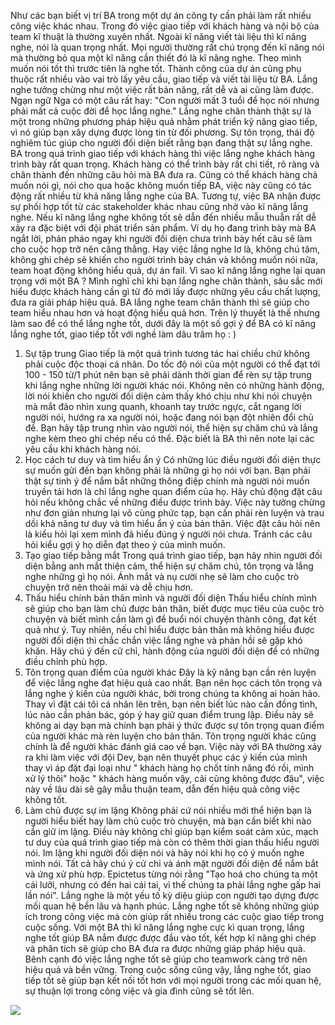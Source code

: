 Như các bạn biết vị trí BA trong một dự án công ty cần phải làm rất nhiều công việc khác nhau. Trong đó việc giao tiếp với khách hàng và nội bộ của team kĩ thuật là thường xuyên nhất. Ngoài kĩ năng viết tài liệu thì kĩ năng nghe, nói là quan trọng nhất. Mọi người thường rất chú trọng đến kĩ năng nói  mà thường bỏ qua một kĩ năng cần thiết đó là kĩ năng nghe. Theo mình muốn nói tốt thì trước tiên là nghe tốt. Thành công của dự án cũng phụ thuộc rất nhiều vào vai trò lấy yêu cầu, giao tiếp và viết tài liệu từ BA. 
Lắng nghe tưởng chừng như một việc rất bản năng, rất dễ và ai cũng làm được. 
Ngạn ngữ Nga có một câu rất hay: "Con người mất 3 tuổi để học nói nhưng phải mất cả cuộc đời để học lắng nghe."
Lắng nghe chân thành thật sự là một trong những phương pháp hiệu quả nhằm phát triển kỹ năng giao tiếp, vì nó giúp bạn xây dựng được lòng tin từ đối phương. Sự tôn trọng, thái độ nghiêm túc giúp cho người đối diện biết rằng bạn đang thật sự lắng nghe. BA trong quá trình giao tiếp với khách hàng thì việc lắng nghe khách hàng trình bày rất quan trọng. Khách hàng có thể trình bày rất chi tiết, rõ ràng và chân thành đến những câu hỏi mà BA đưa ra. Cũng có thể khách hàng chả muốn nói gì, nói cho qua hoặc không muốn tiếp BA, việc này cũng có tác động rất nhiều từ khả năng lắng nghe của BA.
Tương tự, việc BA nhận được sự phối hợp tốt từ các stakeholder khác nhau cũng nhờ vào kĩ năng lắng nghe. Nếu kĩ năng lắng nghe không tốt sẽ dẫn đến nhiều mẫu thuẫn rất dễ xảy ra đặc biệt với đội phát triển sản phẩm. Ví dụ họ đang trình bày mà BA ngắt lời, phản pháo ngay khi người đối diện chưa trình bày hết câu sẽ làm cho cuộc họp trở nên căng thẳng. Hay việc lắng nghe lơ là, không chú tâm, không ghi chép sẽ khiến cho người trình bày chán và không muốn nói nữa, team hoạt động không hiểu quả, dự án fail.
Vì sao kĩ năng lắng nghe lại quan trọng với một BA ?
Mình nghĩ chỉ khi bạn lắng nghe chân thành, sâu sắc mới hiểu được khách hàng cần gì từ đó mới lấy được những yêu cầu chất lượng, đưa ra giải pháp hiệu quả. BA lắng nghe team chân thành thì sẽ giúp cho team hiểu nhau hơn và hoạt động hiểu quả hơn. Trên lý thuyết là thế nhưng làm sao để có thể lắng nghe tốt, dưới đây là một số gợi ý để BA có kĩ năng lắng nghe tốt, giao tiếp tốt với nghề làm dâu trăm họ : )
1. Sự tập trung
Giao tiếp là một quá trình tương tác hai chiều chứ không phải cuộc độc thoại cá nhân. Do tốc độ nói của một người có thể đạt tới 100 - 150 từ/1 phút nên bạn sẽ phải dành thời gian để rèn sự tập trung khi lắng nghe những lời người khác nói. Không nên có những hành động, lời nói khiến cho người đối diện cảm thấy khó chịu như khi nói chuyện mà mắt đảo nhìn xung quanh, khoanh tay trước ngực, cắt ngang lời người nói, hướng ra xa người nói, hoặc đang nói bạn đột nhiên đổi chủ đề. Bạn hãy tập trung nhìn vào người nói, thể hiện sự chăm chú và lắng nghe kèm theo ghi chép nếu có thể. Đặc biết là BA thì nên note lại các yêu cầu khi khách hàng nói. 
2. Học cách tư duy và tìm hiểu ẩn ý
Có những lúc điều người đối diện thực sự muốn gửi đến bạn không phải là những gì họ nói với bạn. Bạn phải thật sự tinh ý để nắm bắt những thông điệp chính mà người nói muốn truyền tải hơn là chỉ lắng nghe quan điểm của họ. Hãy chủ động đặt câu hỏi nếu không chắc về những điều được trình bày. Việc này tưởng chừng như đơn giản nhưng lại vô cùng phức tạp, bạn cần phải rèn luyện và trau dồi khả năng tư duy và tìm hiểu ẩn ý của bản thân. Việc đặt câu hỏi nên là kiểu hỏi lại xem mình đã hiểu đúng ý người nói chưa. Tránh các câu hỏi kiểu gợi ý họ diễn đạt theo ý của mình muốn.
3. Tạo giao tiếp bằng mắt
Trong quá trình giao tiếp, bạn hãy nhìn người đối diện bằng anh mắt thiện cảm, thể hiện sự chăm chú, tôn trọng và lắng nghe những gì họ nói. Ánh mắt và nụ cười nhẹ sẽ làm cho cuộc trò chuyện trở nên thoải mái và dễ chịu hơn. 
4. Thấu hiểu chính bản thân mình và người đối diện
Thấu hiểu chính mình sẽ giúp cho bạn làm chủ được bản thân, biết được mục tiêu của cuộc trò chuyện và biết mình cần làm gì để buổi nói chuyện thành công, đạt kết quả như ý. Tuy nhiên, nếu chỉ hiểu được bản thân mà không hiểu được người đối diện thì chắc chắn việc lắng nghe và phản hồi sẽ gặp khó khăn. Hãy chú ý đến cử chỉ, hành động của người đối diện để có những điều chỉnh phù hợp.
5. Tôn trọng quan điểm của người khác
Đây là kỹ năng bạn cần rèn luyện để việc lắng nghe đạt hiệu quả cao nhất. Bạn nên học cách tôn trọng và lắng nghe ý kiến của người khác, bởi trong chúng ta không ai hoàn hảo. Thay vì đặt cái tôi cá nhân lên trên, bạn nên biết lúc nào cần đồng tình, lúc nào cần phản bác, góp ý hay giữ quan điểm trung lập. Điều này sẽ không ai dạy bạn mà chính bạn phải ý thức được sự tôn trọng quan điểm của người khác mà rèn luyện cho bản thân. Tôn trọng người khác cũng chính là để người khác đánh giá cao về bạn. Việc này với BA thường xảy ra khi làm việc với đội Dev, bạn nên thuyết phục các ý kiến của mình thay vì áp đặt đại loại như " khách hàng họ chốt tính năng đó rồi, mình xử lý thôi" hoặc " khách hàng muốn vậy, cãi cũng không được đâu", việc này về lâu dài sẽ gây mẫu thuận team, dẫn đến hiệu quả công việc không tốt. 
6. Làm chủ được sự im lặng
Không phải cứ nói nhiều mới thể hiện bạn là người hiểu biết hay làm chủ cuộc trò chuyện, mà bạn cần biết khi nào cần giữ im lặng. Điều này không chỉ giúp bạn kiểm soát cảm xúc, mạch tư duy của quá trình giao tiếp mà còn có thêm thời gian thấu hiểu người nói. Im lặng khi người đối diện nói và hãy nói khi họ có ý muốn nghe mình nói. Tất cả hãy chú ý cử chỉ và ánh mặt người đối diện để nắm bắt và ứng xử phù hợp.
Epictetus từng nói rằng "Tạo hoá cho chúng ta một cái lưỡi, nhưng có đến hai cái tai, vì thế chúng ta phải lắng nghe gấp hai lần nói". Lắng nghe là một yếu tố kỳ diệu giúp con người tạo dựng được mối quan hệ bền lâu và hạnh phúc.
Lắng nghe tốt sẽ không những giúp ích trong công việc mà còn giúp rất nhiều trong các cuộc giao tiếp trong cuộc sống. Với một BA thì kĩ năng lắng nghe cực kì quan trọng, lắng nghe tốt giúp BA nắm được được đầu vào tốt, kết hợp kĩ năng ghi chép và phân tích sẽ giúp cho BA đưa ra được những giáp pháp hiệu quả. Bênh cạnh đó việc lắng nghe tốt sẽ giúp cho teamwork càng trở nên hiệu quả và bền vững. Trong cuộc sống cũng vậy, lắng nghe tốt, giao tiếp tốt sẽ giúp bạn kết nối tốt hơn với mọi người trong các mối quan hệ, sự thuận lợi trong công việc và gia đình cũng sẽ tốt lên. 

![](https://images.viblo.asia/cc0d4c90-8b8b-4589-aada-fa45058347b7.jpg)